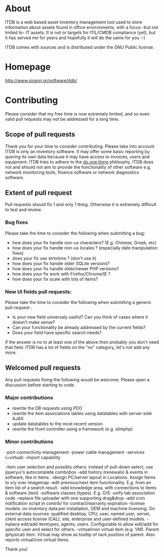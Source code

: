 # About
ITDB is a web based asset inventory management tool used to store information 
about assets found in office environments, with a focus -but not lmited to- 
IT assets. It is not or targets for ITIL/CMDB compliance (yet), but it has 
served me for years and hopefully it will do the same for you :-)

ITDB comes with sources and is distributed under the GNU Public license. 

# Homepage 
http://www.sivann.gr/software/itdb/

# Contributing
Please consider that my free time is now extremely limited, and so even valid pull requests may not be addressed for a long time.

## Scope of pull requests
Thank you for your time to consider contributing. Please take into account ITDB is only an inventory software. It may offer some basic reporting by quering 
its own data because it may have access to invoices, users and equipment.
ITDB tries to adhere to the [do one thing](https://en.wikipedia.org/wiki/Unix_philosophy#Do_One_Thing_and_Do_It_Well) philisophy.
ITDB does not and should not aim to provide the functionality of other software e.g. network monitoring tools, finance software or network diagnostics software. 

## Extent of pull request 
Pull requests should fix 1 and only 1 thing. Otherwise it is extremely difficult to test and review.

### Bug fixes
Please take the time to consider the following when submitting a bug:
* how does your fix handle non-us characters? (E.g. Chinese, Greek, etc)
* how does your fix handle non-us locales ? (especially date manipulation fixes)
* does your fix use strtotime ? (don't use it)
* how does your fix handle older SQLite versions? 
* how does your fix handle older/newer PHP versions? 
* how does your fix work with Firefox/Chrome/IE ?
* how does your fix scale with lots of items?


### New UI fields pull requests:
Please take the time to consider the following when submitting a generic pull-request :
* Is your new  field universaly useful? Can you think of cases where it doesn't make sense?
* Can your functionality be already addressed by the current fields?
* Does  your field have specific search needs?

if the answer is no to at least one of the above then probably you don't need that field. ITDB has a lot of fields on the "no" category, let's not add any more.

## Welcomed pull requests
Any pull requests fixing the following would be welcome. Please open a discussion before starting to code.

### Major contributions
* rewrite the DB requests using PDO
* rewrite the item associations tables using datatables with server-side AJAX
* update datatables to the most recent version
* rewrite the front controller using a framework (e.g. slimphp)
 
### Minor contributions
-port connectivity management
-power cable management
-services (+virtual)
-import capability

-item user selection and possibly others: instead of pull-down select, use jqueryui's autocomplete combobox
-add history (renewals) & events in software, like in items.
-design PC/server layout in Locations. Assign Items to x/y over imagemap
-edit previous/next item functionality. E.g. from an item list of a search result. 
-add knowledge area, with connections to items & software (text)
-software classes (types). E.g. O/S
-unify tab association code
-replace file uploader with one supporting drag&drop
-add cron notification script in contrib/ for contract/warranty expiration
-license models: on inventory data:per installation, OEM and machine licensing. On external data sources: qualified desktop, CPU, user, named user, server, client access license (CAL), site, enterprise and user-defined models.
-inplace edit/add itemtypes, agents, users. Configurable to allow edit/add for specific user and select for others.
-virtual/non virtual item (e.g. VM). Parent (physical) item. Virtual may show as tooltip of rack position of parent. Also reports virtual/non virtual items.


Thank you!
